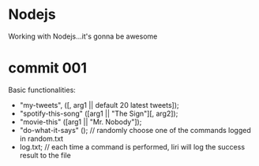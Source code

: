 # Nodejs
Working with Nodejs...it's gonna be awesome

# commit 001
Basic functionalities: 

- "my-tweets", ([, arg1 || default 20 latest tweets]);
- "spotify-this-song" ([arg1 || "The Sign"][, arg2]);
- "movie-this" ([arg1 || "Mr. Nobody"]);
- "do-what-it-says" (); // randomly choose one of the commands logged in random.txt
- log.txt; // each time a command is performed, liri will log the success result to the file


